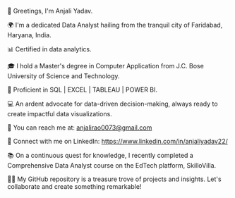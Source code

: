 👋 Greetings, I'm Anjali Yadav.

🌍 I'm a dedicated Data Analyst hailing from the tranquil city of Faridabad, Haryana, India.

📊 Certified in data analytics.

🎓 I hold a Master's degree in Computer Application from J.C. Bose University of Science and Technology.

💼 Proficient in SQL | EXCEL | TABLEAU | POWER BI.

💻 An ardent advocate for data-driven decision-making, always ready to create impactful data visualizations.

📧 You can reach me at: anjalirao0073@gmail.com

🔗 Connect with me on LinkedIn: https://www.linkedin.com/in/anjaliyadav22/

📚 On a continuous quest for knowledge, I recently completed a Comprehensive Data Analyst course on the EdTech platform, SkilloVilla.

👨‍💻 My GitHub repository is a treasure trove of projects and insights. Let's collaborate and create something remarkable!
